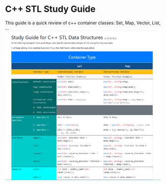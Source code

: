 # C++ STL Study Guide
This guide is a quick review of c++ container classes: Set, Map, Vector, List, ...
![alt text](studyGuidForC++STL-DataStructure.png)
